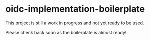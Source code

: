 # oidc-implementation-boilerplate
This project is still a work in progress and not yet ready to be used.

Please check back soon as the boilerplate is almost ready!
